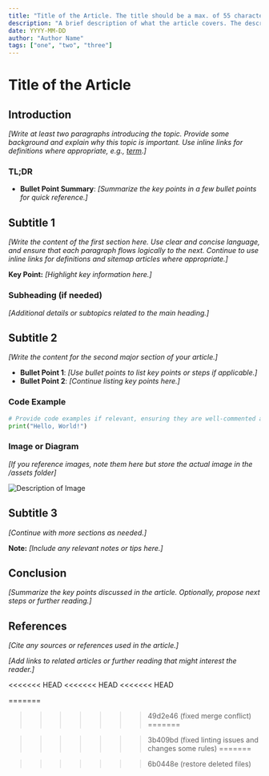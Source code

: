 ```yaml
---
title: "Title of the Article. The title should be a max. of 55 characters."
description: "A brief description of what the article covers. The description should be a maximum of 160 characters."
date: YYYY-MM-DD
author: "Author Name"
tags: ["one", "two", "three"]
---
```


# Title of the Article

## Introduction

*[Write at least two paragraphs introducing the topic. Provide some background and explain why this topic is important. Use inline links for definitions where appropriate, e.g., [term](/definitions/term.md).]*

### TL;DR

- **Bullet Point Summary**: *[Summarize the key points in a few bullet points for quick reference.]*

## Subtitle 1

*[Write the content of the first section here. Use clear and concise language, and ensure that each paragraph flows logically to the next. Continue to use inline links for definitions and sitemap articles where appropriate.]*

**Key Point:** *[Highlight key information here.]*

### Subheading (if needed)

*[Additional details or subtopics related to the main heading.]*

## Subtitle 2

*[Write the content for the second major section of your article.]*

- **Bullet Point 1**: *[Use bullet points to list key points or steps if applicable.]*
- **Bullet Point 2**: *[Continue listing key points here.]*

### Code Example

```python
# Provide code examples if relevant, ensuring they are well-commented and easy to understand
print("Hello, World!")
```

### Image or Diagram

*[If you reference images, note them here but store the actual image in the /assets folder]*

![Description of Image](/assets/YYYYMMDD_title_of_the_article_img1.png)

## Subtitle 3

*[Continue with more sections as needed.]*

**Note:** *[Include any relevant notes or tips here.]*

## Conclusion

*[Summarize the key points discussed in the article. Optionally, propose next steps or further reading.]*

## References

*[Cite any sources or references used in the article.]*

*[Add links to related articles or further reading that might interest the reader.]*

<!-- Note on Definitions -->
<!-- Throughout this article, link relevant terms to their definitions using inline Markdown links. -->
<!-- Format: [term](/definitions/term.md) -->
<<<<<<< HEAD
<<<<<<< HEAD
<<<<<<< HEAD
<!-- If a definition doesn't exist, create it in the definitions directory and link to it. -->
=======
<!-- If a definition doesn't exist, create it in the definitions directory and link to it. -->
>>>>>>> 49d2e46 (fixed merge conflict)
=======
<!-- If a definition doesn't exist, create it in the definitions directory and link to it. -->
>>>>>>> 3b409bd (fixed linting issues and changes some rules)
=======
<!-- If a definition doesn't exist, create it in the definitions directory and link to it. -->
>>>>>>> 6b0448e (restore deleted files)
